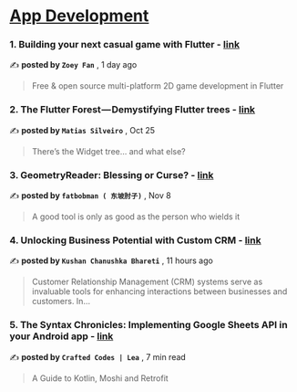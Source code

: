 
<h1><a href=https://medium.com/tag/mobile-app-development/recommended target="_blank" rel="noopener noreferrer">App Development</a></h1>
<h3>1. Building your next casual game with Flutter - <a href=https://medium.com/flutter/building-your-next-casual-game-with-flutter-716ef457e440?source=tag_recommended_feed---------0-84----------mobile_app_development----------55189e7f_2d4e_4ae8_8195_754f33751101------- target="_blank" rel="noopener noreferrer">link</a></h3>

✍️ **posted by `Zoey Fan`** <date> , 1 day ago</date>

<blockquote>Free & open source multi-platform 2D game development in Flutter</blockquote>

<h3>2. The Flutter Forest — Demystifying Flutter trees - <a href=https://medium.com/globant/the-flutter-forest-demystifying-flutter-trees-a5ebb4db4efe?source=tag_recommended_feed---------1-107----------mobile_app_development----------55189e7f_2d4e_4ae8_8195_754f33751101------- target="_blank" rel="noopener noreferrer">link</a></h3>

✍️ **posted by `Matias Silveiro`** <date> , Oct 25</date>

<blockquote>There’s the Widget tree… and what else?</blockquote>

<h3>3. GeometryReader: Blessing or Curse? - <a href=https://medium.com/better-programming/geometryreader-blessing-or-curse-1ebd2d5005ec?source=tag_recommended_feed---------2-85----------mobile_app_development----------55189e7f_2d4e_4ae8_8195_754f33751101------- target="_blank" rel="noopener noreferrer">link</a></h3>

✍️ **posted by `fatbobman ( 东坡肘子)`** <date> , Nov 8</date>

<blockquote>A good tool is only as good as the person who wields it</blockquote>

<h3>4. Unlocking Business Potential with Custom CRM - <a href=https://medium.com/inforwaves-blogs/unlocking-business-potential-with-custom-crm-9c1f5a470359?source=tag_recommended_feed---------3-84----------mobile_app_development----------55189e7f_2d4e_4ae8_8195_754f33751101------- target="_blank" rel="noopener noreferrer">link</a></h3>

✍️ **posted by `Kushan Chanushka Bhareti`** <date> , 11 hours ago</date>

<blockquote>Customer Relationship Management (CRM) systems serve as invaluable tools for enhancing interactions between businesses and customers. In…</blockquote>

<h3>5. The Syntax Chronicles: Implementing Google Sheets API in your Android app - <a href=https://medium.com/mobile-app-circular/the-syntax-chronicles-implementing-google-sheets-api-in-your-android-app-8d1bf9fa061a?source=tag_recommended_feed---------4-107----------mobile_app_development----------55189e7f_2d4e_4ae8_8195_754f33751101------- target="_blank" rel="noopener noreferrer">link</a></h3>

✍️ **posted by `Crafted Codes | Lea`** <date> , 7 min read</date>

<blockquote>A Guide to Kotlin, Moshi and Retrofit</blockquote>

